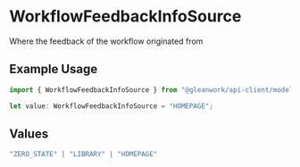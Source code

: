 # WorkflowFeedbackInfoSource

Where the feedback of the workflow originated from

## Example Usage

```typescript
import { WorkflowFeedbackInfoSource } from "@gleanwork/api-client/models/components";

let value: WorkflowFeedbackInfoSource = "HOMEPAGE";
```

## Values

```typescript
"ZERO_STATE" | "LIBRARY" | "HOMEPAGE"
```